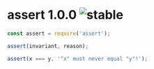 
# assert 1.0.0 ![stable](https://img.shields.io/badge/stability-stable-4EBA0F.svg?style=flat)

```js
const assert = require('assert');

assert(invariant, reason);

assert(x === y, '"x" must never equal "y"!');
```

